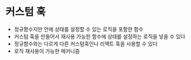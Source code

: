 # 커스텀 훅
- 정규함수지만 안에 상태를 설정할 수 있는 로직을 포함한 함수
- 커스텀 훅을 만들어서 재사용 가능한 함수에 상태를 설정하는 로직을 넣을 수 있다
- 정규함수와는 다르게 다른 커스텀훅인나 리액트 훅을 사용할 수 있다
- 로직 재사용이 가능한 메커니즘